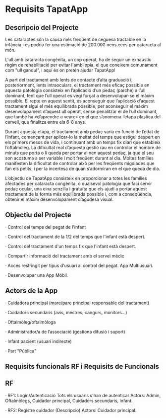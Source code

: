# Requisits TapatApp
## Descripcio del Projecte
Les cataractes són la causa més freqüent de ceguesa tractable en la infància i es podria fer una estimació de 200.000 nens cecs per cataracta al món.

L'ull amb cataracta congènita, un cop operat, ha de seguir un exhaustiu règim de rehabilitació per evitar l'ambliopia, el que coneixem comunament com "ull gandul", i aquí és on pretén ajudar TapatApp! 

A part del tractament amb lents de contacte d’alta graduació i, posteriorment, lents intraoculars, el tractament més eficaç possible en aquesta patologia consisteix en l’aplicació d’un pedaç (parche) a l’ull dominant, fent que l’ull operat es vegi forçat a desenvolupar-se el màxim possible. El repte en aquest sentit, és aconseguir que l’aplicació d’aquest tractament sigui el més equilibrada possible, per aconseguir el màxim desenvolupament d’aquest ull operat, sense penalitzar el de l’ull dominant, que també ha «d’aprendre a veure» en el que s’anomena l’etapa plàstica del cervell, que finalitza entre els 6-8 anys.

Durant aquesta etapa, el tractament amb pedaç varia en funció de l’edat de l’infant, començant per aplicar-lo la meitat del temps que estigui despert en els primers mesos de vida, i continuant amb un temps fix diari que estableix l’oftalmòleg. La dificultat real d’aquesta gestió rau en controlar el nombre de minuts que porta o li queda per portar al nen aquest pedaç, ja que el seu son acostuma a ser variable i molt freqüent durant al dia. Moltes famílies manifesten la dificultat de controlar això per les freqüents migdiades que fan els petits, i per la incertesa de quan s’adormiran en el que queda de dia.

L’objectiu de TapatApp consisteix en proporcionar a totes les famílies afectades per cataracta congènita, o qualsevol patologia que faci servir pedaç ocular, una eina senzilla i gratuïta que els ajudi a portar aquest tractament de la forma més equilibrada possible i, com a conseqüència, obtenir el màxim desenvolupament d’agudesa visual.

## Objectiu del Projecte
· Control del temps del pegat de l'infant

· Control del tractament de la 1/2 del temps que l'infant està despert.

· Control del tractament d'un temps fix que l'infant està despert.

· Compartir informació del tractament amb el servei mèdic

· Accés restringit per tipus d'usuari al control del pegat. App Multiusuari.

· Desenvolupar una App Móbil.

## Actors de la App

· Cuidadora principal (mare/pare principal responsable del tractament)

· Cuidadors secundaris (avis, mestres, cangurs, monitors...)

· Oftalmòleg/oftalmòloga

· Administrador/a de l’associació (gestiona difusió i suport)

· Infant pacient (usuari indirecte)

· Part "Pública"

## Requisits funcionals RF i Requisits de Funcionals

## RF
· RF1: Login/Autenticació
Tots els usuaris s'han de autenticar
Actors: Admin, Oftalmòlegs, Cuidador principal, Cuidadors secundaris, Infant.

· RF2: Registre cuidador
(Descripcio)
Actors: Cuidador principal.